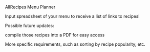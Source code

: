 AllRecipes Menu Planner

Input spreadsheet of your menu to receive a list of links to recipes!

Possible future updates: 

compile those recipes into a PDF for easy access

More specific requirements, such as sorting by recipe popularity, etc.
